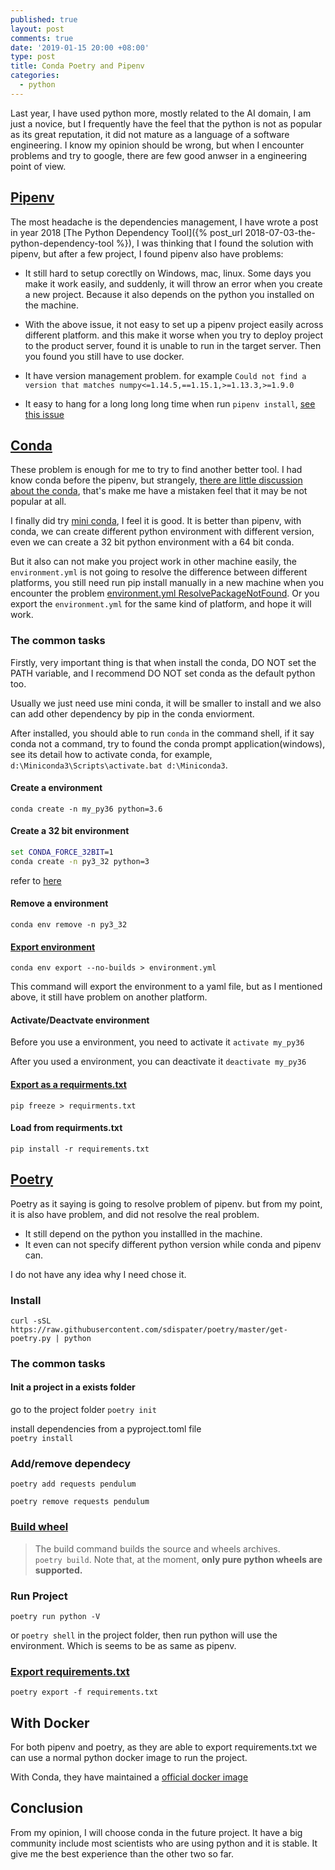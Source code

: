 ```yaml
---
published: true
layout: post
comments: true
date: '2019-01-15 20:00 +08:00'
type: post
title: Conda Poetry and Pipenv
categories:
  - python
---
```


Last year, I have used python more, mostly related to the AI domain, I am just a novice, but I frequently have the feel that the python is not as popular as its great reputation, it did not mature as a language of a software engineering. I know my opinion should be wrong, but when I encounter problems and try to google, there are few good anwser in a engineering point of view.

## [Pipenv](https://pypi.org/project/pipenv/)

The most headache is the dependencies management, I have wrote a post in year 2018 [The Python Dependency Tool]({% post_url 2018-07-03-the-python-dependency-tool %}), I was thinking that I found the solution with pipenv, but after a few project, I found pipenv also have problems:

- It still hard to setup corectlly on Windows, mac, linux. Some days you make it work easily, and suddenly, it will throw an error when you create a new project. Because it also depends on the python you installed on the machine.

- With the above issue, it not easy to set up a pipenv project easily across different platform. and this make it worse when you try to deploy project to the product server, found it is unable to run in the target server. Then you found you still have to use docker.

- It have version management problem. for example `Could not find a version that matches numpy<=1.14.5,==1.15.1,>=1.13.3,>=1.9.0`

- It easy to hang for a long long long time when run `pipenv install`, [see this issue](https://github.com/pypa/pipenv/issues/1816)

## [Conda](https://conda.io)

These problem is enough for me to try to find another better tool. I had know conda before the pipenv, but strangely, [there are little discussion about the conda](https://www.reddit.com/r/Python/comments/93u6sn/as_we_talk_about_pipenvpoetry_why_not_conda_am_i/), that's make me have a mistaken feel that it may be not popular at all.

I finally did try [mini conda](https://conda.io/miniconda.html), I feel it is good. It is better than pipenv, with conda, we can create different python environment with different version, even we can create a 32 bit python environment with a 64 bit conda.

But it also can not make you project work in other machine easily, the `environment.yml` is not going to resolve the difference between different platforms, you still need run pip install manually in a new machine when you encounter the problem [environment.yml ResolvePackageNotFound](https://github.com/datitran/object_detector_app/issues/41). Or you export the `environment.yml` for the same kind of platform, and hope it will work.

### The common tasks

Firstly, very important thing is that when install the conda, DO NOT set the PATH variable, and I recommend DO NOT set conda as the default python too.

Usually we just need use mini conda, it will be smaller to install and we also can add other dependency by pip in the conda enviorment.

After installed, you should able to run `conda` in the command shell, if it say conda not a command, try to found the conda prompt application(windows), see its detail how to activate conda, for example, `d:\Miniconda3\Scripts\activate.bat d:\Miniconda3`.

#### Create a environment

`conda create -n my_py36 python=3.6`

#### Create a 32 bit environment

```cmd
set CONDA_FORCE_32BIT=1
conda create -n py3_32 python=3
```

refer to [here](https://stackoverflow.com/questions/33709391/using-multiple-python-engines-32bit-64bit-and-2-7-3-5)

#### Remove a environment

```
conda env remove -n py3_32
```

#### [Export environment](https://conda.io/docs/user-guide/tasks/manage-environments.html#exporting-the-environment-file)

`conda env export --no-builds > environment.yml`

This command will export the environment to a yaml file, but as I mentioned above, it still have problem on another platform.

#### Activate/Deactvate environment

Before you use a environment, you need to activate it
`activate my_py36`

After you used a environment, you can deactivate it
`deactivate my_py36`

#### [Export as a requirments.txt](https://pip.readthedocs.io/en/1.1/requirements.html)

`pip freeze > requirments.txt`

#### Load from requirments.txt

`pip install -r requirements.txt`

## [Poetry](https://github.com/sdispater/poetry)

Poetry as it saying is going to resolve problem of pipenv. but from my point, it is also have problem, and did not resolve the real problem.

- It still depend on the python you installled in the machine.
- It even can not specify different python version while conda and pipenv can.

I do not have any idea why I need chose it.

### Install

`curl -sSL https://raw.githubusercontent.com/sdispater/poetry/master/get-poetry.py | python`

### The common tasks

#### Init a project in a exists folder

go to the project folder
`poetry init`

install dependencies from a pyproject.toml file  
`poetry install`

### Add/remove dependecy

`poetry add requests pendulum`

`poetry remove requests pendulum`

### [Build wheel](https://github.com/sdispater/poetry#build)

> The build command builds the source and wheels archives.  
> `poetry build`. Note that, at the moment, **only pure python wheels are supported.**

### Run Project

`poetry run python -V`

or `poetry shell` in the project folder, then run python will use the environment. Which is seems to be as same as pipenv.

### [Export requirements.txt](https://poetry.eustace.io/docs/cli/#export)

`poetry export -f requirements.txt`

## With Docker

For both pipenv and poetry, as they are able to export requirements.txt we can use a normal python docker image to run the project.

With Conda, they have maintained a [official docker image](https://hub.docker.com/r/conda/miniconda3)

## Conclusion

From my opinion, I will choose conda in the future project. It have a big community include most scientists who are using python and it is stable. It give me the best experience than the other two so far.
